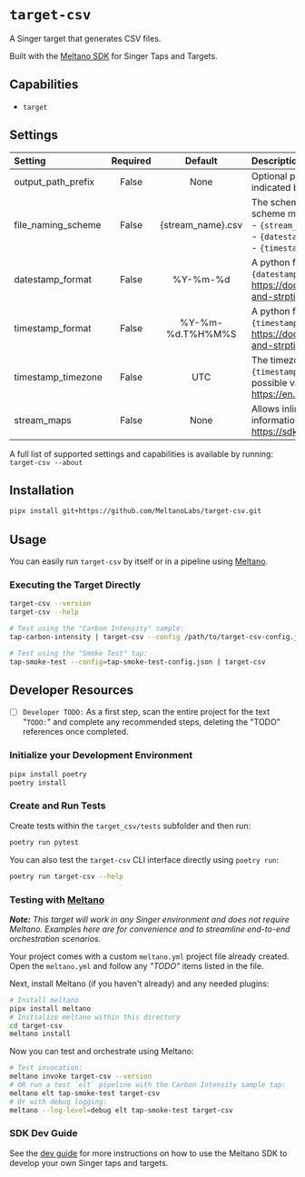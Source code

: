 # `target-csv`

A Singer target that generates CSV files.

Built with the [Meltano SDK](https://sdk.meltano.com) for Singer Taps and Targets.

## Capabilities

* `target`

## Settings

| Setting                  | Required | Default | Description |
|:-------------------------|:--------:|:-------:|:------------|
| output_path_prefix       | False    | None    | Optional path prefix which will be prepended to the file path indicated by `file_naming_schema`. |
| file_naming_scheme       | False    | {stream_name}.csv    | The scheme with which output files will be named. Naming scheme may leverage any of the following substitutions:<BR/>- `{stream_name}`<BR/>- `{datestamp}`<BR/>- `{timestamp}` |
| datestamp_format         | False    | %Y-%m-%d | A python format string to use when outputting the `{datestamp}` string. For reference, see: https://docs.python.org/3/library/datetime.html#strftime-and-strptime-format-codes |
| timestamp_format         | False    | %Y-%m-%d.T%H%M%S | A python format string to use when outputting the `{timestamp}` string. For reference, see: https://docs.python.org/3/library/datetime.html#strftime-and-strptime-format-codes |
| timestamp_timezone       | False    | UTC     | The timezone code or name to use when generating `{timestamp}` and `{datestamp}`. Defaults to 'UTC'. For a list of possible values, please see: https://en.wikipedia.org/wiki/List_of_tz_database_time_zones |
| stream_maps              | False    | None    | Allows inline stream transformations and aliasing. For more information see: https://sdk.meltano.com/en/latest/stream_maps.html |

A full list of supported settings and capabilities is available by running: `target-csv --about`

## Installation

```bash
pipx install git+https://github.com/MeltanoLabs/target-csv.git
```

## Usage

You can easily run `target-csv` by itself or in a pipeline using [Meltano](https://meltano.com/).

### Executing the Target Directly

```bash
target-csv --version
target-csv --help

# Test using the "Carbon Intensity" sample:
tap-carbon-intensity | target-csv --config /path/to/target-csv-config.json

# Test using the "Smoke Test" tap:
tap-smoke-test --config=tap-smoke-test-config.json | target-csv
```

## Developer Resources

- [ ] `Developer TODO:` As a first step, scan the entire project for the text "`TODO:`" and complete any recommended steps, deleting the "TODO" references once completed.

### Initialize your Development Environment

```bash
pipx install poetry
poetry install
```

### Create and Run Tests

Create tests within the `target_csv/tests` subfolder and
  then run:

```bash
poetry run pytest
```

You can also test the `target-csv` CLI interface directly using `poetry run`:

```bash
poetry run target-csv --help
```

### Testing with [Meltano](https://meltano.com/)

_**Note:** This target will work in any Singer environment and does not require Meltano.
Examples here are for convenience and to streamline end-to-end orchestration scenarios._

Your project comes with a custom `meltano.yml` project file already created. Open the `meltano.yml` and follow any _"TODO"_ items listed in
the file.

Next, install Meltano (if you haven't already) and any needed plugins:

```bash
# Install meltano
pipx install meltano
# Initialize meltano within this directory
cd target-csv
meltano install
```

Now you can test and orchestrate using Meltano:

```bash
# Test invocation:
meltano invoke target-csv --version
# OR run a test `elt` pipeline with the Carbon Intensity sample tap:
meltano elt tap-smoke-test target-csv
# Or with debug logging:
meltano --log-level=debug elt tap-smoke-test target-csv
```

### SDK Dev Guide

See the [dev guide](https://sdk.meltano.com/en/latest/dev_guide.html) for more instructions on how to use the Meltano SDK to
develop your own Singer taps and targets.
